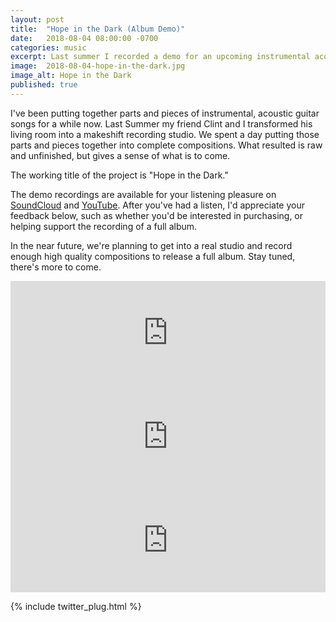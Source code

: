 ```yaml
---
layout: post
title:  "Hope in the Dark (Album Demo)"
date:   2018-08-04 08:00:00 -0700
categories: music
excerpt: Last summer I recorded a demo for an upcoming instrumental acoustic guitar album.
image:  2018-08-04-hope-in-the-dark.jpg
image_alt: Hope in the Dark
published: true
---
```


I've been putting together parts and pieces of instrumental, acoustic guitar songs for a while now. Last Summer my friend Clint and I transformed his living room into a makeshift recording studio. We spent a day putting those parts and pieces together into complete compositions. What resulted is raw and unfinished, but gives a sense of what is to come.

The working title of the project is "Hope in the Dark."

The demo recordings are available for your listening pleasure on <a href="https://soundcloud.com/jeffdoolittle/sets/hope-in-the-dark" target="_blank">SoundCloud</a> and <a href="https://www.youtube.com/playlist?list=PLPYkyQO5Bq3QDskM05kb-szUDIFCZIMtQ" target="_blank">YouTube</a>. After you've had a listen, I'd appreciate your feedback below, such as whether you'd be interested in purchasing, or helping support the recording of a full album.

In the near future, we're planning to get into a real studio and record enough high quality compositions to release a full album. Stay tuned, there's more to come.

<iframe width="100%" height="166" scrolling="no" frameborder="no" allow="autoplay" src="https://w.soundcloud.com/player/?url=https%3A//api.soundcloud.com/tracks/480817197&color=%23ff5500&auto_play=false&hide_related=false&show_comments=true&show_user=true&show_reposts=false&show_teaser=true"></iframe>

<iframe width="100%" height="166" scrolling="no" frameborder="no" allow="autoplay" src="https://w.soundcloud.com/player/?url=https%3A//api.soundcloud.com/tracks/480817215&color=%23ff5500&auto_play=false&hide_related=false&show_comments=true&show_user=true&show_reposts=false&show_teaser=true"></iframe>

<iframe width="100%" height="166" scrolling="no" frameborder="no" allow="autoplay" src="https://w.soundcloud.com/player/?url=https%3A//api.soundcloud.com/tracks/480817221&color=%23ff5500&auto_play=false&hide_related=false&show_comments=true&show_user=true&show_reposts=false&show_teaser=true"></iframe>

{% include twitter_plug.html %}